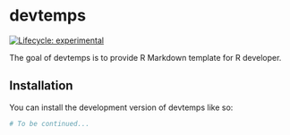 
<!-- README.md is generated from README.Rmd. Please edit that file -->

# devtemps

<!-- badges: start -->

[![Lifecycle:
experimental](https://img.shields.io/badge/lifecycle-experimental-orange.svg)](https://lifecycle.r-lib.org/articles/stages.html#experimental)
<!-- badges: end -->

The goal of devtemps is to provide R Markdown template for R developer.

## Installation

You can install the development version of devtemps like so:

``` r
# To be continued...
```
